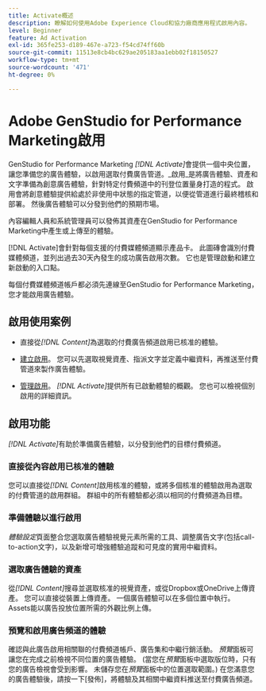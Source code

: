 ```yaml
---
title: Activate概述
description: 瞭解如何使用Adobe Experience Cloud和協力廠商應用程式啟用內容。
level: Beginner
feature: Ad Activation
exl-id: 365fe253-d189-467e-a723-f54cd74ff60b
source-git-commit: 11513e8cb4bc629ae205183aa1ebb02f18150527
workflow-type: tm+mt
source-wordcount: '471'
ht-degree: 0%

---
```


# Adobe GenStudio for Performance Marketing啟用

GenStudio for Performance Marketing _[!DNL Activate]_&#x200B;會提供一個中央位置，讓您準備您的廣告體驗，以啟用選取付費廣告管道。_&#x200B;啟用&#x200B;_是將廣告體驗、資產和文字準備為創意廣告體驗，針對特定付費頻道中的刊登位置量身打造的程式。 啟用會將創意體驗提供給處於非使用中狀態的指定管道，以便從管道進行最終稽核和部署。 然後廣告體驗可以分發到他們的預期市場。

內容編輯人員和系統管理員可以發佈其資產在GenStudio for Performance Marketing中產生或上傳至的體驗。

[!DNL Activate]會針對每個支援的付費媒體頻道顯示產品卡。 此圖磚會識別付費媒體頻道，並列出過去30天內發生的成功廣告啟用次數。 它也是管理啟動和建立新啟動的入口點。

每個付費媒體頻道帳戶都必須先連線至GenStudio for Performance Marketing，您才能啟用廣告體驗。

## 啟用使用案例

* 直接從&#x200B;_[!DNL Content]_&#x200B;為選取的付費廣告頻道啟用已核准的體驗。

* [建立啟用](create-activation.md)。 您可以先選取視覺資產、指派文字並定義中繼資料，再推送至付費管道來製作廣告體驗。

* [管理啟用](manage-activations.md)。 _[!DNL Activate]_&#x200B;提供所有已啟動體驗的概觀。 您也可以檢視個別啟用的詳細資訊。

## 啟用功能

_[!DNL Activate]_&#x200B;有助於準備廣告體驗，以分發到他們的目標付費頻道。

### 直接從內容啟用已核准的體驗

您可以直接從&#x200B;_[!DNL Content]_&#x200B;啟用核准的體驗，或將多個核准的體驗啟用為選取的付費管道的啟用群組。 群組中的所有體驗都必須以相同的付費頻道為目標。

### 準備體驗以進行啟用

_體驗設定_&#x200B;頁面整合您選取廣告體驗視覺元素所需的工具、調整廣告文字(包括call-to-action文字)，以及新增可增強體驗追蹤和可見度的實用中繼資料。

### 選取廣告體驗的資產

從&#x200B;_[!DNL Content]_&#x200B;搜尋並選取核准的視覺資產，或從Dropbox或OneDrive上傳資產。 您可以直接從裝置上傳資產。 一個廣告體驗可以在多個位置中執行。 Assets能以廣告投放位置所需的外觀比例上傳。

### 預覽和啟用廣告頻道的體驗

確認與此廣告啟用相關聯的付費頻道帳戶、廣告集和中繼行銷活動。 _預覽_&#x200B;面板可讓您在完成之前檢視不同位置的廣告體驗。 (當您在&#x200B;_預覽_&#x200B;面板中選取版位時，只有您的廣告檢視會受到影響。 未儲存您在&#x200B;_預覽_&#x200B;面板中的位置選取範圍。) 在您滿意您的廣告體驗後，請按一下[發佈]，將體驗及其相關中繼資料推送至付費廣告頻道。**&#x200B;**
